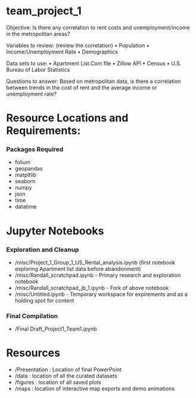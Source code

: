# team_project_1

Objective: Is there any correlation to rent costs and unemployment/income in the metropolitan areas?

Variables to review: (review the correlation) • Population • Income/Unemployment Rate • Demographics

Data sets to use: • Apartment List.Com file • Zillow API • Census • U.S. Bureau of Labor Statistics

Questions to answer: Based on metropolitan data, is there a correlation between trends in the cost of rent and the average income or unemployment rate?

# Resource Locations and Requirements:
### Packages Required
 - folium
 - geopandas
 - matpltlib
 - seaborn
 - numpy
 - json
 - time
 - datatime

# Jupyter Notebooks
### Exploration and Cleanup
- /misc/Project_1_Group_1_US_Rental_analysis.ipynb (first notebook exploring Apartment list data before abandonment)
- /misc/Randall_scratchpad.ipynb - Primary research and exploration notebook
- /misc/Randall_scratchpad_jb_1.ipynb - Fork of above notebook
- /misc/Untitled.ipynb - Temporary workspace for expirements and as a holding spot for content
### Final Compilation
- /Final Draft_Project1_Team1.ipynb
# Resources
- /Presentation : Location of final PowerPoint
- /data : location of all the curated datasets
- /figures : location of all saved plots
- /maps : location of interactive map exports and demo animations
